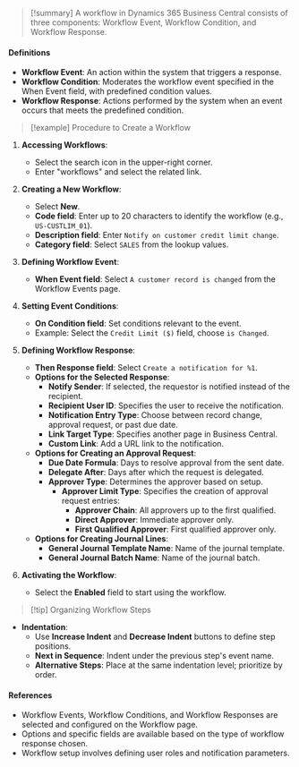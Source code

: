 >[!summary]
A workflow in Dynamics 365 Business Central consists of three components: Workflow Event, Workflow Condition, and Workflow Response.

#### Definitions
- **Workflow Event**: An action within the system that triggers a response.
- **Workflow Condition**: Moderates the workflow event specified in the When Event field, with predefined condition values.
- **Workflow Response**: Actions performed by the system when an event occurs that meets the predefined condition.

>[!example] Procedure to Create a Workflow

1. **Accessing Workflows**:
   - Select the search icon in the upper-right corner.
   - Enter "workflows" and select the related link.
2. **Creating a New Workflow**:
   - Select **New**.
   - **Code field**: Enter up to 20 characters to identify the workflow (e.g., `US-CUSTLIM_01`).
   - **Description field**: Enter `Notify on customer credit limit change`.
   - **Category field**: Select `SALES` from the lookup values.
3. **Defining Workflow Event**:
   - **When Event field**: Select `A customer record is changed` from the Workflow Events page.
4. **Setting Event Conditions**:
   - **On Condition field**: Set conditions relevant to the event. 
   - Example: Select the `Credit Limit ($)` field, choose `is Changed`.
5. **Defining Workflow Response**:
   - **Then Response field**: Select `Create a notification for %1`.
   - **Options for the Selected Response**:
     - **Notify Sender**: If selected, the requestor is notified instead of the recipient.
     - **Recipient User ID**: Specifies the user to receive the notification.
     - **Notification Entry Type**: Choose between record change, approval request, or past due date.
     - **Link Target Type**: Specifies another page in Business Central.
     - **Custom Link**: Add a URL link to the notification.
   - **Options for Creating an Approval Request**:
     - **Due Date Formula**: Days to resolve approval from the sent date.
     - **Delegate After**: Days after which the request is delegated.
     - **Approver Type**: Determines the approver based on setup.
       - **Approver Limit Type**: Specifies the creation of approval request entries:
         - **Approver Chain**: All approvers up to the first qualified.
         - **Direct Approver**: Immediate approver only.
         - **First Qualified Approver**: First qualified approver only.
   - **Options for Creating Journal Lines**:
     - **General Journal Template Name**: Name of the journal template.
     - **General Journal Batch Name**: Name of the journal batch.

6. **Activating the Workflow**:
   - Select the **Enabled** field to start using the workflow.

>[!tip] Organizing Workflow Steps

- **Indentation**:
  - Use **Increase Indent** and **Decrease Indent** buttons to define step positions.
  - **Next in Sequence**: Indent under the previous step's event name.
  - **Alternative Steps**: Place at the same indentation level; prioritize by order.
#### References
- Workflow Events, Workflow Conditions, and Workflow Responses are selected and configured on the Workflow page.
- Options and specific fields are available based on the type of workflow response chosen.
- Workflow setup involves defining user roles and notification parameters.
